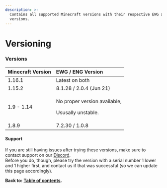 ```yaml
---
description: >-
  Contains all supported Minecraft versions with their respective EWG and ENG
  versions.
---
```


# Versioning

### Versions

<table>
  <thead>
    <tr>
      <th style="text-align:left">Minecraft Version</th>
      <th style="text-align:left">EWG / ENG Version</th>
    </tr>
  </thead>
  <tbody>
    <tr>
      <td style="text-align:left">1.16.1</td>
      <td style="text-align:left">Latest on both</td>
    </tr>
    <tr>
      <td style="text-align:left">1.15.2</td>
      <td style="text-align:left">8.1.28 / 2.0.4 (Jun 21)</td>
    </tr>
    <tr>
      <td style="text-align:left">1.9 - 1.14</td>
      <td style="text-align:left">
        <p>No proper version available,</p>
        <p>Ususally unstable.</p>
      </td>
    </tr>
    <tr>
      <td style="text-align:left">1.8.9</td>
      <td style="text-align:left">7.2.30 / 1.0.8</td>
    </tr>
  </tbody>
</table>

#### Support

If you are still having issues after trying these versions, make sure to contact support on our [Discord](https://discord.gg/Jq3ecb3).  
Before you do, though, please try the version with a serial number 1 lower and 1 higher first, and contact us if that was successful \(so we can update this page accordingly\).

**Back to:** [**Table of contents**](https://docs.dynamic-bytes.com/table-of-contents)**.**

